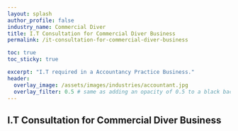 ```yaml
---
layout: splash 
author_profile: false 
industry_name: Commercial Diver
title: I.T Consultation for Commercial Diver Business
permalink: /it-consultation-for-commercial-diver-business

toc: true
toc_sticky: true

excerpt: "I.T required in a Accountancy Practice Business."
header:
  overlay_image: /assets/images/industries/accountant.jpg
  overlay_filter: 0.5 # same as adding an opacity of 0.5 to a black background
---
```


## I.T Consultation for Commercial Diver Business